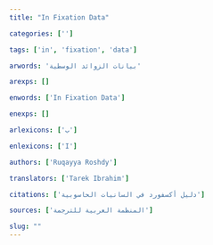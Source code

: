 ```yaml
---
title: "In Fixation Data"

categories: ['']

tags: ['in', 'fixation', 'data']

arwords: 'بيانات الزوائد الوسطية'

arexps: []

enwords: ['In Fixation Data']

enexps: []

arlexicons: ['ب']

enlexicons: ['I']

authors: ['Ruqayya Roshdy']

translators: ['Tarek Ibrahim']

citations: ['دليل أكسفورد في السانيات الحاسوبية']

sources: ['المنظمة العربية للترجمة']

slug: ""
---
```

